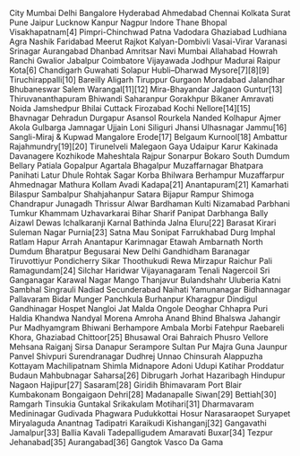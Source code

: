 City
Mumbai
Delhi
Bangalore
Hyderabad
Ahmedabad
Chennai
Kolkata
Surat
Pune
Jaipur
Lucknow
Kanpur
Nagpur
Indore
Thane
Bhopal
Visakhapatnam[4]
Pimpri-Chinchwad
Patna
Vadodara
Ghaziabad
Ludhiana
Agra
Nashik
Faridabad
Meerut
Rajkot
Kalyan-Dombivli
Vasai-Virar
Varanasi
Srinagar
Aurangabad
Dhanbad
Amritsar
Navi Mumbai
Allahabad
Howrah
Ranchi
Gwalior
Jabalpur
Coimbatore
Vijayawada
Jodhpur
Madurai
Raipur
Kota[6]
Chandigarh
Guwahati
Solapur
Hubli–Dharwad
Mysore[7][8][9]
Tiruchirappalli[10]
Bareilly
Aligarh
Tiruppur
Gurgaon
Moradabad
Jalandhar
Bhubaneswar
Salem
Warangal[11][12]
Mira-Bhayandar
Jalgaon
Guntur[13]
Thiruvananthapuram
Bhiwandi
Saharanpur
Gorakhpur
Bikaner
Amravati
Noida
Jamshedpur
Bhilai
Cuttack
Firozabad
Kochi
Nellore[14][15]
Bhavnagar
Dehradun
Durgapur
Asansol
Rourkela
Nanded
Kolhapur
Ajmer
Akola
Gulbarga
Jamnagar
Ujjain
Loni
Siliguri
Jhansi
Ulhasnagar
Jammu[16]
Sangli-Miraj & Kupwad
Mangalore
Erode[17]
Belgaum
Kurnool[18]
Ambattur
Rajahmundry[19][20]
Tirunelveli
Malegaon
Gaya
Udaipur
Karur
Kakinada
Davanagere
Kozhikode
Maheshtala
Rajpur Sonarpur
Bokaro
South Dumdum
Bellary
Patiala
Gopalpur
Agartala
Bhagalpur
Muzaffarnagar
Bhatpara
Panihati
Latur
Dhule
Rohtak
Sagar
Korba
Bhilwara
Berhampur
Muzaffarpur
Ahmednagar
Mathura
Kollam
Avadi
Kadapa[21]
Anantapuram[21]
Kamarhati
Bilaspur
Sambalpur
Shahjahanpur
Satara
Bijapur
Rampur
Shimoga
Chandrapur
Junagadh
Thrissur
Alwar
Bardhaman
Kulti
Nizamabad
Parbhani
Tumkur
Khammam
Uzhavarkarai
Bihar Sharif
Panipat
Darbhanga
Bally
Aizawl
Dewas
Ichalkaranji
Karnal
Bathinda
Jalna
Eluru[22]
Barasat
Kirari Suleman Nagar
Purnia[23]
Satna
Mau
Sonipat
Farrukhabad
Durg
Imphal
Ratlam
Hapur
Arrah
Anantapur
Karimnagar
Etawah
Ambarnath
North Dumdum
Bharatpur
Begusarai
New Delhi
Gandhidham
Baranagar
Tiruvottiyur
Pondicherry
Sikar
Thoothukudi
Rewa
Mirzapur
Raichur
Pali
Ramagundam[24]
Silchar
Haridwar
Vijayanagaram
Tenali
Nagercoil
Sri Ganganagar
Karawal Nagar
Mango
Thanjavur
Bulandshahr
Uluberia
Katni
Sambhal
Singrauli
Nadiad
Secunderabad
Naihati
Yamunanagar
Bidhannagar
Pallavaram
Bidar
Munger
Panchkula
Burhanpur
Kharagpur
Dindigul
Gandhinagar
Hospet
Nangloi Jat
Malda
Ongole
Deoghar
Chhapra
Puri
Haldia
Khandwa
Nandyal
Morena
Amroha
Anand
Bhind
Bhalswa Jahangir Pur
Madhyamgram
Bhiwani
Berhampore
Ambala
Morbi
Fatehpur
Raebareli
Khora, Ghaziabad
Chittoor[25]
Bhusawal
Orai
Bahraich
Phusro
Vellore
Mehsana
Raiganj
Sirsa
Danapur
Serampore
Sultan Pur Majra
Guna
Jaunpur
Panvel
Shivpuri
Surendranagar Dudhrej
Unnao
Chinsurah
Alappuzha
Kottayam
Machilipatnam
Shimla
Midnapore
Adoni
Udupi
Katihar
Proddatur
Budaun
Mahbubnagar
Saharsa[26]
Dibrugarh
Jorhat
Hazaribagh
Hindupur
Nagaon
Hajipur[27]
Sasaram[28]
Giridih
Bhimavaram
Port Blair
Kumbakonam
Bongaigaon
Dehri[28]
Madanapalle
Siwan[29]
Bettiah[30]
Ramgarh
Tinsukia
Guntakal
Srikakulam
Motihari[31]
Dharmavaram
Medininagar
Gudivada
Phagwara
Pudukkottai
Hosur
Narasaraopet
Suryapet
Miryalaguda
Anantnag
Tadipatri
Karaikudi
Kishanganj[32]
Gangavathi
Jamalpur[33]
Ballia
Kavali
Tadepalligudem
Amaravati
Buxar[34]
Tezpur
Jehanabad[35]
Aurangabad[36]
Gangtok
Vasco Da Gama

